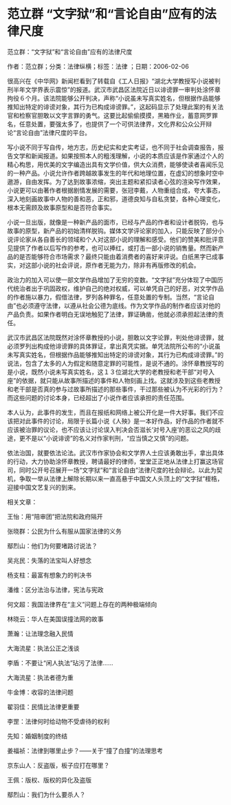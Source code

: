 # 范立群  “文字狱”和“言论自由”应有的法律尺度    
    
范立群：“文字狱”和“言论自由”应有的法律尺度    
作者：范立群；分类：法律纵横；标签：法律 ；日期：2006-02-06    
很高兴在《中华网》新闻栏看到了转载自《工人日报》“湖北大学教授写小说被判刑半年文学界表示震惊”的报道。武汉市武昌区法院近日以诽谤罪一审判处涂怀章拘役６个月。该法院能够公开判决，声称“小说虽未写真实姓名，但根据作品能够推知出特定的诽谤对象，其行为已构成诽谤罪。”，这起码显示了处理此案的有关法官和检察官胆敢以文字言罪的勇气。这要比起偷偷摸摸，黑箱作业，蓄意网罗罪名，任意处置，要强太多了，也提供了一个可供法律界，文化界和公众公开辩论“言论自由”法律尺度的平台。    
写小说不同于写自传，地方志，历史纪实和史实考证，也不同于社会调查报告，报告文学和新闻报道。如果按照本人的粗浅理解，小说的本质应该是作家通过个人的精心构思，用优美的文字编造出具有文学价值，供大众消费，能够使读者喜闻乐见的一种产品。小说允许作者跨越故事发生的年代和地理位置，在虚幻的想象时空中遨游，自由发挥。为了达到故事浓缩，突出主题和紧扣读者心弦的渲染写作效果，小说更可以由著作者根据剧情发展的需要，张冠李戴，人物重组合成，夸大事态，深入地刻画故事中人物的善和恶，正和邪，道德良知与自私贪婪，各种心理变化，根本无需顾及故事原型和是否符合事实。    
小说一旦出版，就像是一种新产品的面市，已经与产品的作者和设计者脱钩，也与故事的原型，新产品的初始清样脱钩。媒体文学评论家的加入，只能反映了部分小说评论家从各自善长的领域和个人对这部小说的理解和感受。他们的赞美和批评意见提供了作者以后写作的参考，也可以捧红，或打击一部小说的销售量。然而新产品的是否能够符合市场需求？最终只能由着消费者的喜好来评说。白纸黑字已成事实，对这部小说的社会评说，原作者无能为力，除非有再版修改的机会。    
政治力的加入可以使一部文学作品增加了无穷的变数。“文字狱”充分体现了中国历代统治者出于巩固政权，维护自己的绝对权威，可以单凭自己的好恶，对文学作品的作者施以暴力，假借法律，罗列各种罪名，任意处置的专制。当然，“言论自由”也必须遵守法律，以遵从社会公德为底线。作为文学作品的制作者应该对他的产品负责。如果作者明白无误地触犯了法律，罪证确凿，他就必须承担起法律的责任。    
武汉市武昌区法院既然对涂怀章教授的小说，胆敢以文字论罪，判处他诽谤罪，就必须罗列出构成他诽谤罪的具体罪证，拿出真凭实据。单凭法院所公布的“小说虽未写真实姓名，但根据作品能够推知出特定的诽谤对象，其行为已构成诽谤罪。”的说法，包含了太多的人为假定和随意定罪的可能性，是说不通的。涂怀章教授写的是小说，既然小说未写真实姓名，这１３位湖北大学的老教授和老干部“对号入座”的依据，就只能从故事所描述的事件和人物刻画上找。这就涉及到这些老教授和老干部是否真的参与过故事所描述的那些事件，干过那些被认为不光彩的行为？而这些问题的讨论本身，已经超出了小说作者应该承担的责任范围。    
本人认为，此事件的发生，而且在报纸和网络上被公开化是一件大好事。我们不应该把对此事件的讨论，局限于长篇小说《人殃》是一本好作品，好作品的作者就不应该被治罪的议论，也不应该让讨论误入判决会否滋长‘对号入座’的恶讼之风的歧途，更不是以“小说诽谤”的名义对作家判刑，“应当慎之又慎”的问题。    
依法治国，就要依法论法。武汉市作家协会和文学界人士应该勇敢出手，拿出具体的行动，大力协助涂怀章教授，聘请最好的律师，堂堂正正地从法律上打赢这场官司，同时公开号召展开一场“文字狱”和“言论自由”法律尺度的社会辩论。以此为契机，争取一举从法律上解除长期以来一直高悬于中国文人头顶上的“文字狱”桎梏，迎接中国文艺复兴的到来。    
    
相关文章：    
王怡：用“陪审团”把法院和政府隔开    
张晓群：公民为什么有服从国家法律的义务    
鄢烈山：他们为何要堵路讨说法？    
吴兆民：失落的法宝叫人好想念    
杨支柱：最富有想象力的判决书    
潘维：区分法治与法律，宪法与宪政    
何文超：我国法律界在“主义”问题上存在的两种极端倾向    
林晓云：华人在美国误撞法网的故事    
萧瀚：让法理念融入民情    
大海流星：执法公正之浅谈    
李盾：不要让“闲人执法”玷污了法律……    
大海流星：执法者德为重    
牛金博：收容的法律问题    
翟羽佳：民情比法律更重要    
李罡：法律何时给动物不受虐待的权利    
先知：婚姻制度的终结    
姜福祯：法律到哪里止步？——关于“撞了白撞”的法理思考    
京东山人：反盗版，板子应打在哪里？    
王佩：版权、版权的异化及盗版    
鄢烈山：我们为什么要杀人？
